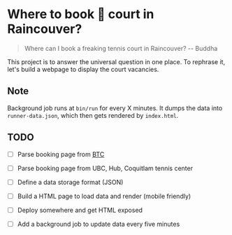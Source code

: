 # Where to book 🎾 court in Raincouver?

> Where can I book a freaking tennis court in Raincouver?
> -- Buddha

This project is to answer the universal question in one place.
To rephrase it, let's build a webpage to display the court vacancies.


## Note

Background job runs at `bin/run` for every X minutes. It dumps the data into `runner-data.json`, which then gets rendered by `index.html`.

## TODO

- [ ] Parse booking page from [BTC](https://www.burnabytennis.ca/burnaby/home/readPage.do?id=141)
- [ ] Parse booking page from UBC, Hub, Coquitlam tennis center
- [ ] Define a data storage format (JSON)
- [ ] Build a HTML page to load data and render (mobile friendly)
- [ ] Deploy somewhere and get HTML exposed
- [ ] Add a background job to update data every five minutes

